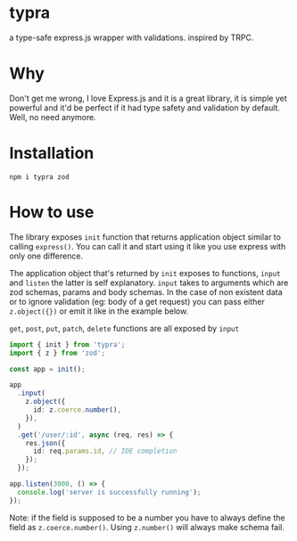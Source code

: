 # typra

a type-safe express.js wrapper with validations. inspired by TRPC.

# Why

Don't get me wrong, I love Express.js and it is a great library, it is simple yet powerful and it'd be perfect if it had type safety and validation by default. Well, no need anymore.

# Installation

```shell
npm i typra zod
```

# How to use

The library exposes `init` function that returns application object similar to calling `express()`. You can call it and start using it like you use express with only one difference.

The application object that's returned by `init` exposes to functions, `input` and `listen` the latter is self explanatory. `input` takes to arguments which are zod schemas, params and body schemas. In the case of non existent data or to ignore validation (eg: body of a get request) you can pass either `z.object({})` or emit it like in the example below.

`get`, `post`, `put`, `patch`, `delete` functions are all exposed by `input`

```typescript
import { init } from 'typra';
import { z } from 'zod';

const app = init();

app
  .input(
    z.object({
      id: z.coerce.number(),
    }),
  )
  .get('/user/:id', async (req, res) => {
    res.json({
      id: req.params.id, // IDE completion
    });
  });

app.listen(3000, () => {
  console.log('server is successfully running');
});
```

Note: if the field is supposed to be a number you have to always define the field as `z.coerce.number()`. Using `z.number()` will always make schema fail.

